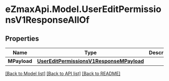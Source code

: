 
# eZmaxApi.Model.UserEditPermissionsV1ResponseAllOf

## Properties

Name | Type | Description | Notes
------------ | ------------- | ------------- | -------------
**MPayload** | [**UserEditPermissionsV1ResponseMPayload**](UserEditPermissionsV1ResponseMPayload.md) |  | 

[[Back to Model list]](../README.md#documentation-for-models)
[[Back to API list]](../README.md#documentation-for-api-endpoints)
[[Back to README]](../README.md)

